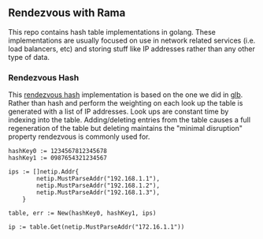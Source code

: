 ## Rendezvous with Rama

This repo contains hash table implementations in golang. These implementations are usually focused on use in network related services (i.e. load balancers, etc) and storing stuff like IP addresses rather than any other type of data.

### Rendezvous Hash

This [rendezvous hash](https://en.wikipedia.org/wiki/Rendezvous_hashing) implementation is based on the one we did in [glb](https://github.com/github/glb-director/blob/master/docs/development/glb-hashing.md). Rather than hash and perform the weighting on each look up the table is generated with a list of IP addresses. Look ups are constant time by indexing into the table. Adding/deleting entries from the table causes a full regeneration of the table but deleting maintains the "minimal disruption" property rendezvous is commonly used for.

```
hashKey0 := 1234567812345678
hashKey1 := 0987654321234567

ips := []netip.Addr{
		netip.MustParseAddr("192.168.1.1"),
		netip.MustParseAddr("192.168.1.2"),
		netip.MustParseAddr("192.168.1.3"),
	}

table, err := New(hashKey0, hashKey1, ips)

ip := table.Get(netip.MustParseAddr("172.16.1.1"))
```